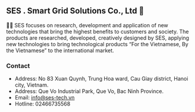 ## SES . Smart Grid Solutions Co., Ltd 👋

🙋‍♀️ SES focuses on research, development and application of new technologies that bring the highest benefits to customers and society. The products are researched, developed, creatively designed by SES, applying new technologies to bring technological products “For the Vietnamese, By the Vietnamese” to the international market.

### Contact
- Address: No 83 Xuan Quynh, Trung Hoa ward, Cau Giay district, Hanoi city, Vietnam.
- Address: Que Vo Industrial Park, Que Vo, Bac Ninh Province.
- Email: info@ses-tech.vn
- Hotline: 02466735568
